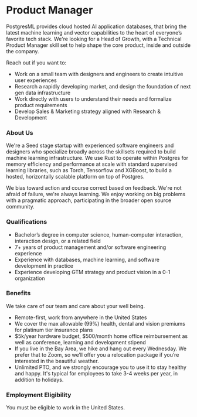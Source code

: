 # Product Manager

PostgresML provides cloud hosted AI application databases, that bring the latest machine learning and vector capabilities to the heart of everyone’s favorite tech stack. We're looking for a Head of Growth, with a Technical Product Manager skill set to help shape the core product, inside and outside the company.&#x20;

Reach out if you want to:

* Work on a small team with designers and engineers to create intuitive user experiences
* Research a rapidly developing market, and design the foundation of next gen data infrastructure
* Work directly with users to understand their needs and formalize product requirements
* Develop Sales & Marketing strategy aligned with Research & Development

### About Us

We're a Seed stage startup with experienced software engineers and designers who specialize broadly across the skillsets required to build machine learning infrastructure. We use Rust to operate within Postgres for memory efficiency and performance at scale with standard supervised learning libraries, such as Torch, Tensorflow and XGBoost, to build a hosted, horizontally scalable platform on top of Postgres.

We bias toward action and course correct based on feedback. We're not afraid of failure, we're always learning. We enjoy working on big problems with a pragmatic approach, participating in the broader open source community.

### Qualifications

* Bachelor’s degree in computer science, human-computer interaction, interaction design, or a related field
* 7+ years of product management and/or software engineering experience
* Experience with databases, machine learning, and software development in practice
* Experience developing GTM strategy and product vision in a 0-1 organization

### Benefits

We take care of our team and care about your well being.

* Remote-first, work from anywhere in the United States
* We cover the max allowable (99%) health, dental and vision premiums for platinum tier insurance plans
* $5k/year hardware budget, $500/month home office reimbursement as well as conference, learning and development stipend
* If you live in the Bay Area, we hike and hang out every Wednesday. We prefer that to Zoom, so we’ll offer you a relocation package if you’re interested in the beautiful weather.
* Unlimited PTO, and we strongly encourage you to use it to stay healthy and happy. It's typical for employees to take 3-4 weeks per year, in addition to holidays.

### Employment Eligibility

You must be eligible to work in the United States.

